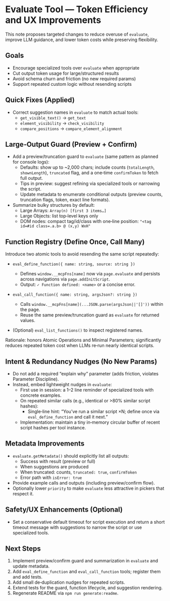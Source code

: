 # Evaluate Tool — Token Efficiency and UX Improvements

This note proposes targeted changes to reduce overuse of `evaluate`, improve LLM guidance, and lower token costs while preserving flexibility.

## Goals

- Encourage specialized tools over `evaluate` when appropriate
- Cut output token usage for large/structured results
- Avoid schema churn and friction (no new required params)
- Support repeated custom logic without resending scripts

## Quick Fixes (Applied)

- Correct suggestion names in `evaluate` to match actual tools:
  - `get_visible_text()` → `get_text`
  - `element_visibility` → `check_visibility`
  - `compare_positions` → `compare_element_alignment`

## Large‑Output Guard (Preview + Confirm)

- Add a preview/truncation guard to `evaluate` (same pattern as planned for console logs):
  - Defaults: show up to ~2,000 chars; include counts (`totalLength`, `shownLength`), `truncated` flag, and a one‑time `confirmToken` to fetch full output.
  - Tips in preview: suggest refining via specialized tools or narrowing the script.
  - Update metadata to enumerate conditional outputs (preview counts, truncation flags, token, exact line formats).
- Summarize bulky structures by default:
  - Large Arrays: `Array(n) [first 3 items…]`
  - Large Objects: list top‑level keys only
  - DOM nodes: compact tag/id/class with one‑line position: `"<tag id=#id class=.a.b> @ (x,y) WxH"`

## Function Registry (Define Once, Call Many)

Introduce two atomic tools to avoid resending the same script repeatedly:

- `eval_define_function({ name: string, source: string })`
  - Defines `window.__mcpFns[name]` now via `page.evaluate` and persists across navigations via `page.addInitScript`.
  - Output: `✓ Function defined: <name>` or a concise error.

- `eval_call_function({ name: string, argsJson?: string })`
  - Calls `window.__mcpFns[name](...JSON.parse(argsJson||'[]'))` within the page.
  - Reuse the same preview/truncation guard as `evaluate` for returned values.

- (Optional) `eval_list_functions()` to inspect registered names.

Rationale: honors Atomic Operations and Minimal Parameters; significantly reduces repeated token cost when LLMs re‑run nearly identical scripts.

## Intent & Redundancy Nudges (No New Params)

- Do not add a required “explain why” parameter (adds friction, violates Parameter Discipline).
- Instead, embed lightweight nudges in `evaluate`:
  - First use in session: a 1–2 line reminder of specialized tools with concrete examples.
  - On repeated similar calls (e.g., identical or >80% similar script hashes):
    - Single‑line hint: “You’ve run a similar script ×N; define once via `eval_define_function` and call it next.”
  - Implementation: maintain a tiny in‑memory circular buffer of recent script hashes per tool instance.

## Metadata Improvements

- `evaluate.getMetadata()` should explicitly list all outputs:
  - Success with result (preview or full)
  - When suggestions are produced
  - When truncated: counts, `truncated: true`, `confirmToken`
  - Error path with `isError: true`
- Provide example calls and outputs (including preview/confirm flow).
- Optionally lower `priority` to make `evaluate` less attractive in pickers that respect it.

## Safety/UX Enhancements (Optional)

- Set a conservative default timeout for script execution and return a short timeout message with suggestions to narrow the script or use specialized tools.

## Next Steps

1. Implement preview/confirm guard and summarization in `evaluate` and update metadata.
2. Add `eval_define_function` and `eval_call_function` tools; register them and add tests.
3. Add small de‑duplication nudges for repeated scripts.
4. Extend tests for the guard, function lifecycle, and suggestion rendering.
5. Regenerate README via `npm run generate:readme`.


